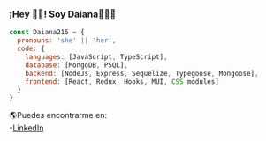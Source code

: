 ### ¡Hey 👋🏻! Soy Daiana👩🏻‍💻

```js
const Daiana215 = {
  pronouns: 'she' || 'her',
  code: {
    languages: [JavaScript, TypeScript],
    database: [MongoDB, PSQL],
    backend: [NodeJs, Express, Sequelize, Typegoose, Mongoose],
    frontend: [React, Redux, Hooks, MUI, CSS modules]
  }
}
```

🌎Puedes encontrarme en:<br/>
-[LinkedIn](https://www.linkedin.com/in/daiana-grillia/)

<!--
**Daiana215/Daiana215** is a ✨ _special_ ✨ repository because its `README.md` (this file) appears on your GitHub profile.

Here are some ideas to get you started:

- 🔭 I’m currently working on ...
- 🌱 I’m currently learning ...
- 👯 I’m looking to collaborate on ...
- 🤔 I’m looking for help with ...
- 💬 Ask me about ...
- 📫 How to reach me: ...
- 😄 Pronouns: ...
- ⚡ Fun fact: ...
-->
